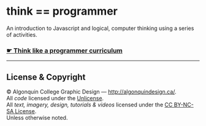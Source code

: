 # think == programmer

An introduction to Javascript and logical, computer thinking using a series of activities.

### [☛ Think like a programmer curriculum](https://learn-the-web.algonquindesign.ca/workshops/think-like-a-programmer/)

---

## License & Copyright

© Algonquin College Graphic Design — <http://algonquindesign.ca/>.<br>
All *code* licensed under the [Unlicense](UNLICENSE).<br>
All *text, imagery, design, tutorials & videos* licensed under the [CC BY-NC-SA License](http://creativecommons.org/licenses/by-nc-sa/4.0/).<br>
Unless otherwise noted.
